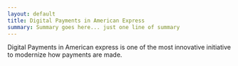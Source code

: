 ```yaml
---
layout: default
title: Digital Payments in American Express
summary: Summary goes here... just one line of summary
---
```

Digital Payments in American express is one of the most innovative initiative to modernize how payments are made.